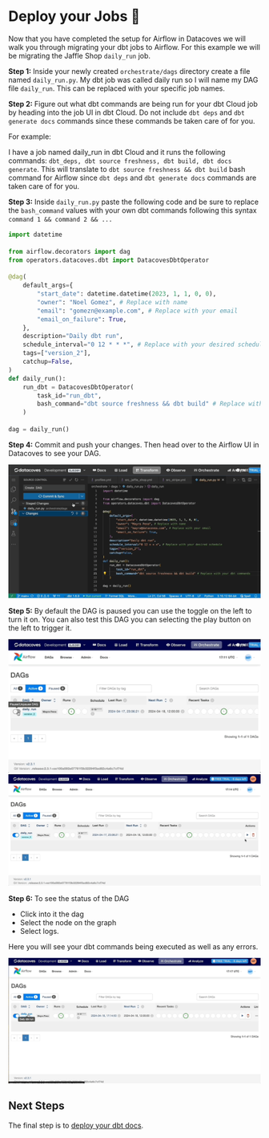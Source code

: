 # Deploy your Jobs 🚀

Now that you have completed the setup for Airflow in Datacoves we will walk you through migrating your dbt jobs to Airflow. For this example we will be migrating the Jaffle Shop `daily_run` job. 

**Step 1:** Inside your newly created `orchestrate/dags` directory create a file named `daily_run.py`. My dbt job was called daily run so I will name my DAG file `daily_run`. This can be replaced with your specific job names.

**Step 2:** Figure out what dbt commands are being run for your dbt Cloud job by heading into the job UI in dbt Cloud. Do not include `dbt deps` and `dbt generate docs` commands since these commands be taken care of for you. 

For example:

I have a job named daily_run in dbt Cloud and it runs the following commands: `dbt_deps, dbt source freshness, dbt build, dbt docs generate`. This will translate to `dbt source freshness && dbt build` bash command for Airflow since `dbt deps` and `dbt generate docs` commands are taken care of for you. 

**Step 3:** Inside `daily_run.py` paste the following code and be sure to replace the `bash_command` values with your own dbt commands following this syntax `command 1 && command 2 && ...`

```python
import datetime

from airflow.decorators import dag
from operators.datacoves.dbt import DatacovesDbtOperator

@dag(
    default_args={
        "start_date": datetime.datetime(2023, 1, 1, 0, 0),
        "owner": "Noel Gomez", # Replace with name
        "email": "gomezn@example.com", # Replace with your email
        "email_on_failure": True,
    },
    description="Daily dbt run",
    schedule_interval="0 12 * * *", # Replace with your desired schedule 
    tags=["version_2"],
    catchup=False,
)
def daily_run():
    run_dbt = DatacovesDbtOperator(
        task_id="run_dbt", 
        bash_command="dbt source freshness && dbt build" # Replace with your dbt commands
    )

dag = daily_run()
```

**Step 4:** Commit and push your changes. Then head over to the Airflow UI in Datacoves to see your DAG.

![Airflow UI](./assets/migration_airflow_ui.gif)

**Step 5:** By default the DAG is paused you can use the toggle on the left to turn it on. You can also test this DAG you can selecting the play button on the left to trigger it. 

![Airflow Toggle](./assets/migration_airflow_toggle.gif)
![Airflow Trigger](./assets/migration_airflow_trigger_dag.gif)

**Step 6:** To see the status of the DAG
-  Click into it the dag 
-  Select the node on the graph 
-  Select logs. 
 
Here you will see your dbt commands being executed as well as any errors.

![Airflow Logs](./assets/migration_airflow_logs.gif)

## Next Steps

The final step is to [deploy your dbt docs](getting-started/dbt-cloud-migration/deploy-dbt-docs.md).


  